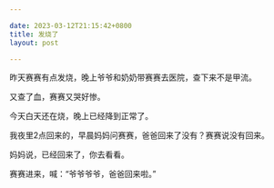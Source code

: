```yaml
---

date: 2023-03-12T21:15:42+0800
title: 发烧了
layout: post

---
```


昨天赛赛有点发烧，晚上爷爷和奶奶带赛赛去医院，查下来不是甲流。

又查了血，赛赛又哭好惨。

今天白天还在烧，晚上已经降到正常了。

我夜里2点回来的，早晨妈妈问赛赛，爸爸回来了没有？赛赛说没有回来。

妈妈说，已经回来了，你去看看。

赛赛进来，喊：“爷爷爷爷，爸爸回来啦。”
